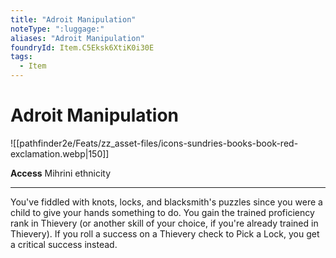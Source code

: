 ```yaml
---
title: "Adroit Manipulation"
noteType: ":luggage:"
aliases: "Adroit Manipulation"
foundryId: Item.C5Eksk6XtiK0i30E
tags:
  - Item
---
```


# Adroit Manipulation
![[pathfinder2e/Feats/zz_asset-files/icons-sundries-books-book-red-exclamation.webp|150]]

**Access** Mihrini ethnicity

* * *

You've fiddled with knots, locks, and blacksmith's puzzles since you were a child to give your hands something to do. You gain the trained proficiency rank in Thievery (or another skill of your choice, if you're already trained in Thievery). If you roll a success on a Thievery check to Pick a Lock, you get a critical success instead.
